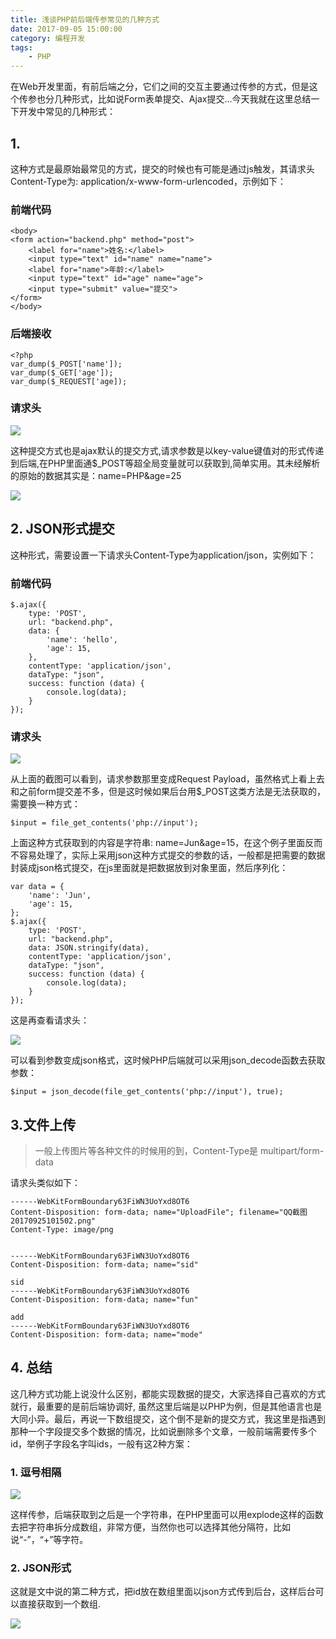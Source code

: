 ```yaml
---
title: 浅谈PHP前后端传参常见的几种方式
date: 2017-09-05 15:00:00
category: 编程开发
tags: 
    - PHP
---
```


在Web开发里面，有前后端之分，它们之间的交互主要通过传参的方式，但是这个传参也分几种形式，比如说Form表单提交、Ajax提交...今天我就在这里总结一下开发中常见的几种形式：

## 1. 

这种方式是最原始最常见的方式，提交的时候也有可能是通过js触发，其请求头Content-Type为: application/x-www-form-urlencoded，示例如下：
### 前端代码
```
<body>
<form action="backend.php" method="post">
    <label for="name">姓名:</label>
    <input type="text" id="name" name="name">
    <label for="name">年龄:</label>
    <input type="text" id="age" name="age">
    <input type="submit" value="提交">
</form>
</body>
```

<!--more-->

### 后端接收
```
<?php
var_dump($_POST['name']);
var_dump($_GET['age']);
var_dump($_REQUEST['age]);
```
### 请求头

<img src = "/images/old/3571187-3b1aa32292a0f9e5.png" />

这种提交方式也是ajax默认的提交方式,请求参数是以key-value键值对的形式传递到后端,在PHP里面通$_POST等超全局变量就可以获取到,简单实用。其未经解析的原始的数据其实是：name=PHP&age=25

<img src = "/images/old/3571187-c2d0236765996437.png" />

## 2. JSON形式提交
这种形式，需要设置一下请求头Content-Type为application/json，实例如下：
### 前端代码
```
$.ajax({
    type: 'POST',
    url: "backend.php",
    data: {
        'name': 'hello',
        'age': 15,
    },
    contentType: 'application/json',
    dataType: "json",
    success: function (data) {
        console.log(data);
    }
});
```
### 请求头

<img src = "/images/old/3571187-cbf271fe3dd4bad7.png" />

从上面的截图可以看到，请求参数那里变成Request Payload，虽然格式上看上去和之前form提交差不多，但是这时候如果后台用$_POST这类方法是无法获取的，需要换一种方式：
```
$input = file_get_contents('php://input');
```
上面这种方式获取到的内容是字符串: name=Jun&age=15，在这个例子里面反而不容易处理了，实际上采用json这种方式提交的参数的话，一般都是把需要的数据封装成json格式提交，在js里面就是把数据放到对象里面，然后序列化：
```
var data = {
    'name': 'Jun',
    'age': 15,
};
$.ajax({
    type: 'POST',
    url: "backend.php",
    data: JSON.stringify(data),
    contentType: 'application/json',
    dataType: "json",
    success: function (data) {
        console.log(data);
    }
});
```
这是再查看请求头：

<img src = "/images/old/3571187-7f20f6b265d2e8bf.png" />

可以看到参数变成json格式，这时候PHP后端就可以采用json_decode函数去获取参数：
```
$input = json_decode(file_get_contents('php://input'), true);
```

## 3.文件上传
> 一般上传图片等各种文件的时候用的到，Content-Type是 multipart/form-data

请求头类似如下：
```
------WebKitFormBoundary63FiWN3UoYxd8OT6
Content-Disposition: form-data; name="UploadFile"; filename="QQ截图20170925101502.png"
Content-Type: image/png


------WebKitFormBoundary63FiWN3UoYxd8OT6
Content-Disposition: form-data; name="sid"

sid
------WebKitFormBoundary63FiWN3UoYxd8OT6
Content-Disposition: form-data; name="fun"

add
------WebKitFormBoundary63FiWN3UoYxd8OT6
Content-Disposition: form-data; name="mode"

```

## 4. 总结

这几种方式功能上说没什么区别，都能实现数据的提交，大家选择自己喜欢的方式就行，最重要的是前后端协调好, 虽然这里后端是以PHP为例，但是其他语言也是大同小异。最后，再说一下数组提交，这个倒不是新的提交方式，我这里是指遇到那种一个字段提交多个数据的情况，比如说删除多个文章，一般前端需要传多个id，举例子字段名字叫ids，一般有这2种方案：
### 1. 逗号相隔
<img src = "/images/old/3571187-5ca0c75d95ef56bb.png" />

这样传参，后端获取到之后是一个字符串，在PHP里面可以用explode这样的函数去把字符串拆分成数组，非常方便，当然你也可以选择其他分隔符，比如说“-”，“+”等字符。
### 2. JSON形式
这就是文中说的第二种方式，把id放在数组里面以json方式传到后台，这样后台可以直接获取到一个数组.

<img src = "/images/old/3571187-8a85e131e56d62b8.png" />



